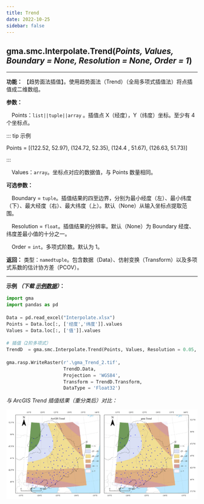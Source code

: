 ```yaml
---
title: Trend
date: 2022-10-25
sidebar: false
---
```


## gma.smc.Interpolate.**Trend**(*Points, Values, Boundary = None, Resolution = None, Order = 1*)<Badge text="1.1.0 +"/>
---

**功能：** 【趋势面法插值】。使用趋势面法（Trend）（全局多项式插值法）将点插值成二维数组。

**参数：**

&emsp;Points：`list||tuple||array` 。插值点 X（经度），Y（纬度）坐标。至少有 4 个坐标点。

::: tip 示例

Points = [(122.52,  52.97), (124.72,  52.35), (124.4 ,  51.67), (126.63,  51.73)]

:::


&emsp;Values：`array`。坐标点对应的数据值，与 Points 数量相同。

**可选参数：**

&emsp;Boundary = `tuple`。插值结果的四至边界，分别为最小经度（左）、最小纬度（下）、最大经度（右）、最大纬度（上）。默认（None）从输入坐标点提取范围。

&emsp;Resolution = `float`。插值结果的分辨率。默认（None）为 Boundary 经度、纬度差最小值的十分之一。

&emsp;Order = `int`。多项式阶数。默认为 1。

**返回：** 类型：`namedtuple`。包含数据（Data）、仿射变换（Transform）以及多项式系数的估计协方差（PCOV）。

---

**示例 *（下载 [示例数据](/smc/Interpolate.xlsx)）*：**

```python
import gma
import pandas as pd

Data = pd.read_excel("Interpolate.xlsx")
Points = Data.loc[:, ['经度','纬度']].values
Values = Data.loc[:, ['值']].values

# 插值（2阶多项式）
TrendD  = gma.smc.Interpolate.Trend(Points, Values, Resolution = 0.05, Order = 2)

gma.rasp.WriteRaster(r'.\gma_Trend_2.tif',
                     TrendD.Data,
                     Projection = 'WGS84',
                     Transform = TrendD.Transform, 
                     DataType = 'Float32')
```

*与 ArcGIS Trend 插值结果（重分类后）对比：*

![fdg](/smc/Trend.webp)

